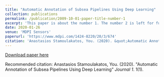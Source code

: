 ```yaml
---
title: "Automatic Annotation of Subsea Pipelines Using Deep Learning"
collection: publications
permalink: /publication/2009-10-01-paper-title-number-1
excerpt: 'This paper is about the number 1. The number 2 is left for future work.'
date: 2020-01-26
venue: 'MDPI Sensors'
paperurl: 'https://www.mdpi.com/1424-8220/20/3/674'
citation: 'Anastasios Stamoulakatos, You. (2020). &quot;Automatic Annotation of Subsea Pipelines Using Deep Learning.&quot; <i>Journal 1</i>. 1(1).'
---
```


[Download paper here](http://stamtron.github.io/files/paper1.pdf)

Recommended citation: Anastasios Stamoulakatos, You. (2020). "Automatic Annotation of Subsea Pipelines Using Deep Learning" <i>Journal 1</i>. 1(1).
